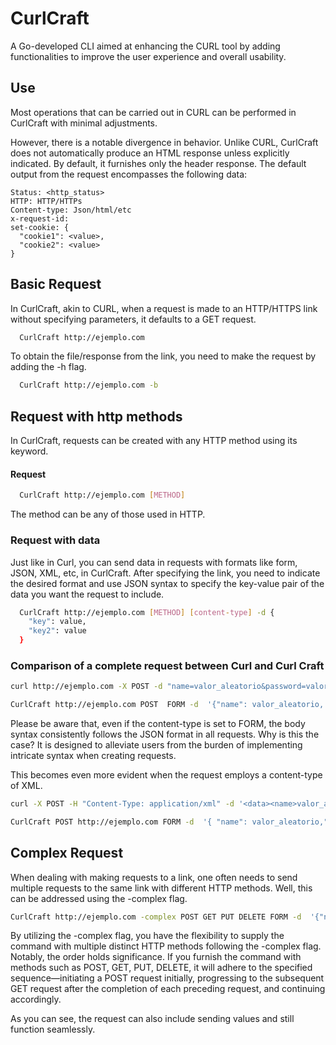 # CurlCraft
A Go-developed CLI aimed at enhancing the CURL tool by adding functionalities to improve the user experience and overall usability.

## Use
Most operations that can be carried out in CURL can be performed in CurlCraft with minimal adjustments.

However, there is a notable divergence in behavior. Unlike CURL, CurlCraft does not automatically produce an HTML response unless explicitly indicated. By default, it furnishes only the header response. The default output from the request encompasses the following data:

    Status: <http_status>
    HTTP: HTTP/HTTPs
    Content-type: Json/html/etc
    x-request-id: 
    set-cookie: {
      "cookie1": <value>,
      "cookie2": <value>
    }

## Basic Request
In CurlCraft, akin to CURL, when a request is made to an HTTP/HTTPS link without specifying parameters, it defaults to a GET request. 
```Bash
  CurlCraft http://ejemplo.com
```
To obtain the file/response from the link, you need to make the request by adding the -h flag.
```Bash
  CurlCraft http://ejemplo.com -b 
```
## Request with http methods
In CurlCraft, requests can be created with any HTTP method using its keyword.

#### Request
```Bash
  CurlCraft http://ejemplo.com [METHOD]
```
The method can be any of those used in HTTP.

### Request with data
Just like in Curl, you can send data in requests with formats like form, JSON, XML, etc, in CurlCraft. After specifying the link, you need to indicate the desired format and use JSON syntax to specify the key-value pair of the data you want the request to include.
```Bash
  CurlCraft http://ejemplo.com [METHOD] [content-type] -d {
    "key": value,
    "key2": value
  }
```

### Comparison of a complete request between Curl and Curl Craft
```Bash
curl http://ejemplo.com -X POST -d "name=valor_aleatorio&password=valor_aleatorio" 
```

```Bash
CurlCraft http://ejemplo.com POST  FORM -d  '{"name": valor_aleatorio, "passowrd": valor_aleatorio }'
```
Please be aware that, even if the content-type is set to FORM, the body syntax consistently follows the JSON format in all requests. Why is this the case? It is designed to alleviate users from the burden of implementing intricate syntax when creating requests.

This becomes even more evident when the request employs a content-type of XML.
```Bash
curl -X POST -H "Content-Type: application/xml" -d '<data><name>valor_aleatorio</name><password>valor_aleatorio</password></data>' http://ejemplo.com

```
```Bash
CurlCraft POST http://ejemplo.com FORM -d  '{ "name": valor_aleatorio,"password": valor_aleatorio }'
```
## Complex Request
When dealing with making requests to a link, one often needs to send multiple requests to the same link with different HTTP methods. Well, this can be addressed using the -complex flag.


```Bash
CurlCraft http://ejemplo.com -complex POST GET PUT DELETE FORM -d  '{"name": valor_aleatorio,"password": valor_aleatorio }'
```

By utilizing the -complex flag, you have the flexibility to supply the command with multiple distinct HTTP methods following the -complex flag. Notably, the order holds significance. If you furnish the command with methods such as POST, GET, PUT, DELETE, it will adhere to the specified sequence—initiating a POST request initially, progressing to the subsequent GET request after the completion of each preceding request, and continuing accordingly.

As you can see, the request can also include sending values and still function seamlessly.
